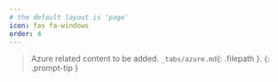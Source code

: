 ```yaml
---
# the default layout is 'page'
icon: fas fa-windows
order: 4
---
```


> Azure related content to be added. `_tabs/azure.md`{: .filepath }.
{: .prompt-tip }
